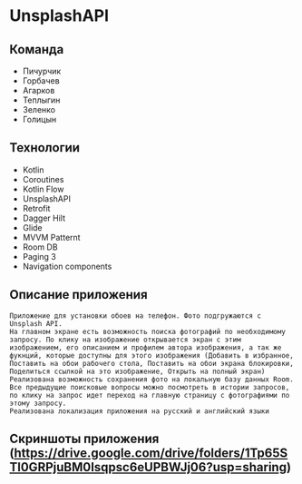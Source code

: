 # UnsplashAPI

## Команда
  * Пичурчик
  * Горбачев
  * Агарков
  * Теплыгин
  * Зеленко
  * Голицын
  
## Технологии
  - Kotlin
  - Coroutines
  - Kotlin Flow
  - UnsplashAPI
  - Retrofit
  - Dagger Hilt
  - Glide
  - MVVM Patternt
  - Room DB
  - Paging 3
  - Navigation components
  
  ## Описание приложения
    Приложение для установки обоев на телефон. Фото подгружаются с Unsplash API. 
    На главном экране есть возможность поиска фотографий по необходимому запросу. По клику на изображение открывается экран с этим изображением, его описанием и профилем автора изображения, а так же фукнций, которые доступны для этого изображения (Добавить в избранное, Поставить на обои рабочего стола, Поставить на обои экрана блокировки, Поделиться ссылкой на это изображение, Открыть на полный экран)
    Реализована возможность сохранения фото на локальную базу данных Room. Все предыдущие поисковые вопросы можно посмотреть в истории запросов, по клику на запрос идет переход на главную страницу с фотографиями по этому запросу.
    Реализована локализация приложения на русский и английский языки
    
  ## Скриншоты приложения (https://drive.google.com/drive/folders/1Tp65STl0GRPjuBM0Isqpsc6eUPBWJj06?usp=sharing)
